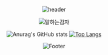 <div align="center">

![header](https://capsule-render.vercel.app/api?type=waving&color=auto&height=300&section=header&text=Speaking%20Potato&fontColor=ffffff&fontSize=90)

![말하는감자](https://user-images.githubusercontent.com/57933510/187471037-5fc85195-de2d-4c56-8243-61ad703de842.png)

![Anurag's GitHub stats](https://github-readme-stats.vercel.app/api?username=Choiyu330&show_icons=true&theme=nord) [![Top Langs](https://github-readme-stats.vercel.app/api/top-langs/?username=Choiyu330&layout=compact)](https://github.com/anuraghazra/github-readme-stats)

![Footer](https://capsule-render.vercel.app/api?type=waving&color=auto&height=200&section=footer)
  
</div>
